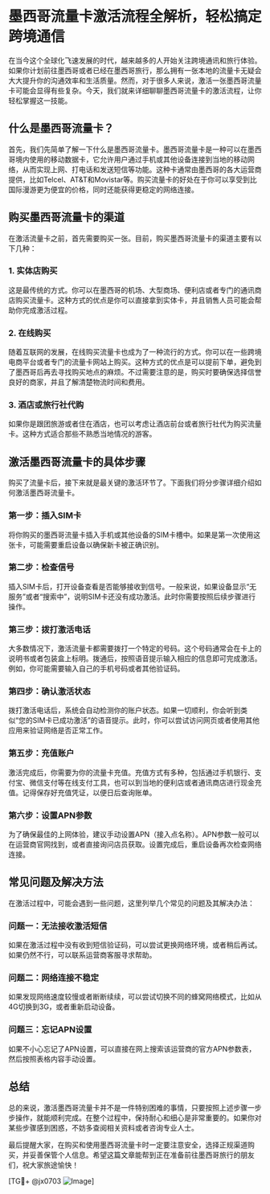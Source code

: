 # 墨西哥流量卡激活流程全解析，轻松搞定跨境通信

在当今这个全球化飞速发展的时代，越来越多的人开始关注跨境通讯和旅行体验。如果你计划前往墨西哥或者已经在墨西哥旅行，那么拥有一张本地的流量卡无疑会大大提升你的沟通效率和生活质量。然而，对于很多人来说，激活一张墨西哥流量卡可能会显得有些复杂。今天，我们就来详细聊聊墨西哥流量卡的激活流程，让你轻松掌握这一技能。

## 什么是墨西哥流量卡？

首先，我们先简单了解一下什么是墨西哥流量卡。墨西哥流量卡是一种可以在墨西哥境内使用的移动数据卡，它允许用户通过手机或其他设备连接到当地的移动网络，从而实现上网、打电话和发送短信等功能。这种卡通常由墨西哥的各大运营商提供，比如Telcel、AT&T和Movistar等。购买流量卡的好处在于你可以享受到比国际漫游更为便宜的价格，同时还能获得更稳定的网络连接。

## 购买墨西哥流量卡的渠道

在激活流量卡之前，首先需要购买一张。目前，购买墨西哥流量卡的渠道主要有以下几种：

### 1. 实体店购买
这是最传统的方式。你可以在墨西哥的机场、大型商场、便利店或者专门的通讯商店购买流量卡。这种方式的优点是你可以直接拿到实体卡，并且销售人员可能会帮助你完成激活过程。

### 2. 在线购买
随着互联网的发展，在线购买流量卡也成为了一种流行的方式。你可以在一些跨境电商平台或者专门的流量卡网站上购买。这种方式的优点是可以提前下单，避免到了墨西哥后再去寻找购买地点的麻烦。不过需要注意的是，购买时要确保选择信誉良好的商家，并且了解清楚物流时间和费用。

### 3. 酒店或旅行社代购
如果你是跟团旅游或者住在酒店，也可以考虑让酒店前台或者旅行社代为购买流量卡。这种方式适合那些不熟悉当地情况的游客。

## 激活墨西哥流量卡的具体步骤

购买了流量卡后，接下来就是最关键的激活环节了。下面我们将分步骤详细介绍如何激活墨西哥流量卡。

### 第一步：插入SIM卡
将你购买的墨西哥流量卡插入手机或其他设备的SIM卡槽中。如果是第一次使用这张卡，可能需要重启设备以确保新卡被正确识别。

### 第二步：检查信号
插入SIM卡后，打开设备查看是否能够接收到信号。一般来说，如果设备显示“无服务”或者“搜索中”，说明SIM卡还没有成功激活。此时你需要按照后续步骤进行操作。

### 第三步：拨打激活电话
大多数情况下，激活流量卡都需要拨打一个特定的号码。这个号码通常会在卡上的说明书或者包装盒上标明。拨通后，按照语音提示输入相应的信息即可完成激活。例如，你可能需要输入自己的手机号码或者其他验证码。

### 第四步：确认激活状态
拨打激活电话后，系统会自动检测你的账户状态。如果一切顺利，你会听到类似“您的SIM卡已成功激活”的语音提示。此时，你可以尝试访问网页或者使用其他应用来验证网络是否正常工作。

### 第五步：充值账户
激活完成后，你需要为你的流量卡充值。充值方式有多种，包括通过手机银行、支付宝、微信支付等在线支付工具，也可以到当地的便利店或者通讯商店进行现金充值。记得保存好充值凭证，以便日后查询账单。

### 第六步：设置APN参数
为了确保最佳的上网体验，建议手动设置APN（接入点名称）。APN参数一般可以在运营商官网找到，或者直接询问店员获取。设置完成后，重启设备再次检查网络连接。

## 常见问题及解决方法

在激活过程中，可能会遇到一些问题，这里列举几个常见的问题及其解决办法：

### 问题一：无法接收激活短信
如果在激活过程中没有收到短信验证码，可以尝试更换网络环境，或者稍后再试。如果仍然不行，可以联系运营商客服寻求帮助。

### 问题二：网络连接不稳定
如果发现网络速度较慢或者断断续续，可以尝试切换不同的蜂窝网络模式，比如从4G切换到3G，或者重新启动设备。

### 问题三：忘记APN设置
如果不小心忘记了APN设置，可以直接在网上搜索该运营商的官方APN参数表，然后按照表格内容手动设置。

## 总结

总的来说，激活墨西哥流量卡并不是一件特别困难的事情，只要按照上述步骤一步步操作，就能顺利完成。在整个过程中，保持耐心和细心是非常重要的。如果你对某些步骤感到困惑，不妨多查阅相关资料或者咨询专业人士。

最后提醒大家，在购买和使用墨西哥流量卡时一定要注意安全，选择正规渠道购买，并妥善保管个人信息。希望这篇文章能帮到正在准备前往墨西哥旅行的朋友们，祝大家旅途愉快！

[TG💪+ @jx0703 ![Image](https://github.com/user-attachments/assets/dbca1d08-cadb-493c-b0ec-ad6f7a83f270)]